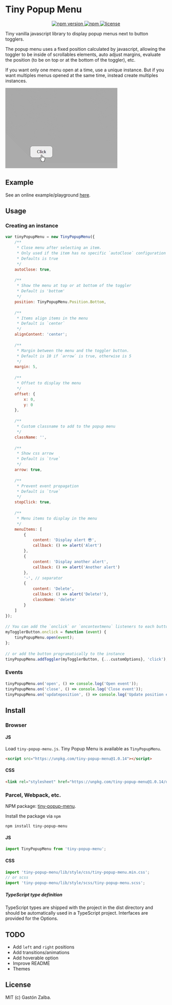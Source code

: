 # Tiny Popup Menu
<p align="center">
    <a href="https://www.npmjs.com/package/tiny-popup-menu">
        <img src="https://img.shields.io/npm/v/tiny-popup-menu.svg" alt="npm version">
    </a>
    <a href="https://img.shields.io/npm/dm/tiny-popup-menu">
        <img alt="npm" src="https://img.shields.io/npm/dm/tiny-popup-menu">
    </a>
    <a href="https://github.com/gastonzalba/tiny-popup-menu/blob/master/LICENSE">
        <img src="https://img.shields.io/npm/l/tiny-popup-menu.svg" alt="license">
    </a>
</p>

Tiny vanilla javascript library to display popup menus next to button togglers.

The popup menu uses a fixed position calculated by javascript, allowing the toggler to be inside of scrollables elements, auto adjust margins, evaluate the position (to be on top or at the bottom of the toggler), etc.

If you want only one menu open at a time, use a unique instance. But if you want multiples menus opened at the same time, instead create multiples instances.

<img src="screenshots/example.gif" alt="Example">

## Example
See an online example/playground [here](https://raw.githack.com/GastonZalba/tiny-popup-menu/v1.0.14/examples/basic.html).

## Usage
### Creating an instance

```js
var tinyPopupMenu = new TinyPopupMenu({
    /**
     * Close menu after selecting an item.
     * Only used if the item has no specific `autoClose` configuration
     * Defaults is true
     */
    autoClose: true,

    /**
     * Show the menu at top or at bottom of the toggler
     * Default is 'bottom'
     */
    position: TinyPopupMenu.Position.Bottom,

    /**
     * Items align items in the menu
     * Default is `center`
     */
    alignContent: 'center';

    /**
     * Margin between the menu and the toggler button.
     * Default is 10 if `arrow` is true, otherwise is 5
     */
    margin: 5,
    
    /**
     * Offset to display the menu
     */
    offset: {
        x: 0,
        y: 0
    },

    /**
     * Custom classname to add to the popup menu
     */
    className: '',

    /**
     * Show css arrow
     * Default is `true`
     */
    arrow: true,

    /**
     * Prevent event propagation
     * Default is `true`
     */
    stopClick: true,

    /**
     * Menu items to display in the menu
     */
    menuItems: [
        {
            content: 'Display alert 😎',
            callback: () => alert('Alert')
        },
        {
            content: 'Display another alert',
            callback: () => alert('Another alert')
        },
        '-', // separator
        {
            content: 'Delete',
            callback: () => alert('Delete!'),
            className: 'delete'
        }
    ]
});

// You can add the `onclick` or `oncontextmenu` listeners to each button and trigger the `open` method to it
myTogglerButton.onclick = function (event) {
    tinyPopupMenu.open(event);
};

// or add the button programatically to the instance
tinyPopupMenu.addToggler(myTogglerButton, {...customOptions}, 'click');
```

### Events
```js
tinyPopupMenu.on('open', () => console.log('Open event'));
tinyPopupMenu.on('close', () => console.log('Close event'));
tinyPopupMenu.on('updateposition', () => console.log('Update position event'));
```


## Install

### Browser

#### JS

Load `tiny-popup-menu.js`. Tiny Popup Menu is available as `TinyPopupMenu`.

```HTML
<script src="https://unpkg.com/tiny-popup-menu@1.0.14"></script>
```

#### CSS

```HTML
<link rel="stylesheet" href="https://unpkg.com/tiny-popup-menu@1.0.14/dist/css/tiny-popup-menu.min.css" />
```

### Parcel, Webpack, etc.

NPM package: [tiny-popup-menu](https://www.npmjs.com/package/tiny-popup-menu).

Install the package via `npm`

    npm install tiny-popup-menu

#### JS

```js
import TinyPopupMenu from 'tiny-popup-menu';
```

#### CSS

```js
import 'tiny-popup-menu/lib/style/css/tiny-popup-menu.min.css';
// or scss
import 'tiny-popup-menu/lib/style/scss/tiny-popup-menu.scss';
```

##### TypeScript type definition

TypeScript types are shipped with the project in the dist directory and should be automatically used in a TypeScript project. Interfaces are provided for the Options.


## TODO
- Add `left` and `right` positions
- Add transitions/animations
- Add hoverable option
- Improve README
- Themes

## License

MIT (c) Gastón Zalba.
